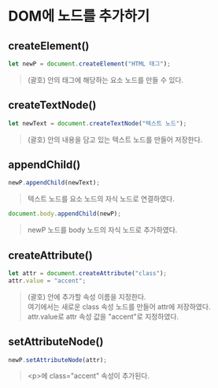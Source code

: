 # DOM에 노드를 추가하기

## createElement()

```js
let newP = document.createElement("HTML 태그");
```

> (괄호) 안의 태그에 해당하는 요소 노드를 만들 수 있다.

## createTextNode()

```js
let newText = document.createTextNode("텍스트 노드");
```

> (괄호) 안의 내용을 담고 있는 텍스트 노드를 만들어 저장한다.

## appendChild()

```js
newP.appendChild(newText);
```

> 텍스트 노드를 요소 노드의 자식 노드로 연결하였다.

```js
document.body.appendChild(newP);
```

> newP 노드를 body 노드의 자식 노드로 추가하였다.

## createAttribute()

```js
let attr = document.createAttribute("class");
attr.value = "accent";
```

> (괄호) 안에 추가할 속성 이름을 지정한다. <br>
> 여기에서는 새로운 class 속성 노드를 만들어 attr에 저장하였다. <br>
> attr.value로 attr 속성 값을 "accent"로 지정하였다.

## setAttributeNode()

```js
newP.setAttributeNode(attr);
```

> \<p>에 class="accent" 속성이 추가된다.


